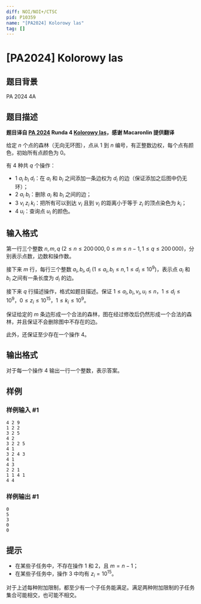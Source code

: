 ```yaml
---
diff: NOI/NOI+/CTSC
pid: P10359
name: "[PA2024] Kolorowy las"
tag: []
---
```

# [PA2024] Kolorowy las
## 题目背景

PA 2024 4A
## 题目描述

**题目译自 [PA 2024](https://sio2.mimuw.edu.pl/c/pa-2024-1/dashboard/) Runda 4 [Kolorowy las](https://sio2.mimuw.edu.pl/c/pa-2024-1/p/kol/)，感谢 Macaronlin 提供翻译**

给定 $n$ 个点的森林（无向无环图），点从 $1$ 到 $n$ 编号，有正整数边权，每个点有颜色，初始所有点颜色为 $0$。

有 $4$ 种共 $q$ 个操作：

- $1\ a_i\ b_i\ d_i$：在 $a_i$ 和 $b_i$ 之间添加一条边权为 $d_i$ 的边（保证添加之后图中仍无环）；
- $2\ a_i\ b_i$：删除 $a_i$ 和 $b_i$ 之间的边；
- $3\ v_i\ z_i\ k_i$：把所有可以到达 $v_i$ 且到 $v_i$ 的距离小于等于 $z_i$ 的顶点染色为 $k_i$；
- $4\ u_i$：查询点 $u_i$ 的颜色。
## 输入格式

第一行三个整数 $n,m,q\ (2\le n\le 200\,000,0\le m\le n-1,1\le q\le 200\,000)$，分别表示点数，边数和操作数。

接下来 $m$ 行，每行三个整数 $a_i,b_i,d_i\ (1\le a_i,b_i\le n,1\le d_i\le 10^9)$，表示点 $a_i$ 和 $b_i$ 之间有一条长度为 $d_i$ 的边。

接下来 $q$ 行描述操作，格式如题目描述。保证 $1\le a_i,b_i,v_i,u_i\le n$，$1\le d_i\le 10^9$，$0\le z_i\le 10^{15}$，$1\le k_i\le 10^9$。

保证给定的 $m$ 条边形成一个合法的森林，图在经过修改后仍然形成一个合法的森林，并且保证不会删除图中不存在的边。

此外，还保证至少存在一个操作 $4$。
## 输出格式

对于每一个操作 $4$ 输出一行一个整数，表示答案。
## 样例

### 样例输入 #1
```
4 2 9
1 2 2
3 2 5
4 2
3 2 2 5
4 1
3 2 4 3
4 1
4 3
2 2 1
1 1 4 1
4 4

```
### 样例输出 #1
```
0
5
3
0
0

```
## 提示

- 在某些子任务中，不存在操作 $1$ 和 $2$，且 $m=n-1$；
- 在某些子任务中，操作 $3$ 中均有 $z_i=10^{15}$。

对于上述每种附加限制，都至少有一个子任务能满足。满足两种附加限制的子任务集合可能相交，也可能不相交。
